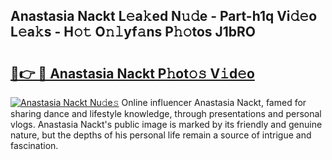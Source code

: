 ## Anastasia Nackt L𝚎a𝚔ed N𝚞𝚍e - Part-h1q Vi𝚍𝚎o L𝚎a𝚔s - H𝚘𝚝 O𝚗𝚕yf𝚊ns P𝚑𝚘tos J1bRO

# <h2><a href="http://kf5vx2q.oniu.top/?m=Anastasia+Nackt">🔗👉 🔴 Anastasia Nackt P𝚑ot𝚘𝚜 V𝚒d𝚎o</a></h2>

[![Anastasia Nackt Nu𝚍e𝚜](https://i.imgur.com/0qMVB7G.gif)](http://kf5vx2q.oniu.top/?m=Anastasia+Nackt)
Online influencer Anastasia Nackt, famed for sharing dance and lifestyle knowledge, through presentations and personal vlogs. Anastasia Nackt's public image is marked by its friendly and genuine nature, but the depths of his personal life remain a source of intrigue and fascination.  

